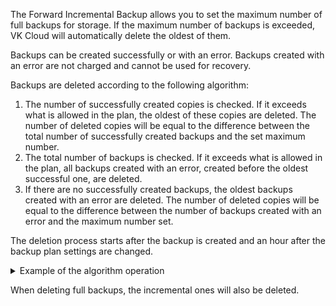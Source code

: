 The Forward Incremental Backup allows you to set the maximum number of full backups for storage. If the maximum number of backups is exceeded, VK Cloud will automatically delete the oldest of them.

<info>

Backups can be created successfully or with an error. Backups created with an error are not charged and cannot be used for recovery.

</info>

Backups are deleted according to the following algorithm:

1. The number of successfully created copies is checked. If it exceeds what is allowed in the plan, the oldest of these copies are deleted. The number of deleted copies will be equal to the difference between the total number of successfully created backups and the set maximum number.
2. The total number of backups is checked. If it exceeds what is allowed in the plan, all backups created with an error, created before the oldest successful one, are deleted.
3. If there are no successfully created backups, the oldest backups created with an error are deleted. The number of deleted copies will be equal to the difference between the number of backups created with an error and the maximum number set.

The deletion process starts after the backup is created and an hour after the backup plan settings are changed.

<details>
    <summary>Example of the algorithm operation</summary>

The parameter **Max. number of full backups** is set to: `2`.

According to the backup plan, backups are created:

- **Copy 1**, created with an error.<br>
The number of successfully created copies: 0, does not exceed the maximum.<br>
The total number of backups: 1, does not exceed the maximum.
- **Copy 2**, created successfully.<br>
The number of successfully created copies: 1, does not exceed the maximum.<br>
Total number of backups: 2, does not exceed the maximum.
- **Copy 3**, created successfully.<br>
The number of successfully created copies: 2, does not exceed the maximum.<br>
Total number of backups: 3, exceeds the maximum. There are copies created with an error earlier than the oldest successfully created copy. The **Copy 1** will be deleted.
- **Copy 4**, created with an error.<br>
The number of successfully created copies: 2, does not exceed the maximum.<br>
Total number of backups: 3, exceeds the maximum. There are no copies created with an error earlier than the oldest successfully created copy. Backups will not be deleted.
- **Copy 5**, created with an error.<br>
The number of successfully created copies: 2, does not exceed the maximum.<br>
Total number of backups: 4, exceeds the maximum. There are no copies created with an error earlier than the oldest successfully created copy. Backups will not be deleted.
- **Copy 6**, created successfully.<br>
Number of successfully created copies: 3, exceeds the maximum. The **Copy 2** will be deleted.<br>
Total number of backups: 5, exceeds the maximum. There are no copies created with an error earlier than the oldest successfully created copy. Backups created with an error will not be deleted.

Backups will remain:

- **Copy 3**, created successfully.
- **Copy 4**, created with an error.
- **Copy 5**, created with an error.
- **Copy 6**, created successfully.

</details>

<err>

When deleting full backups, the incremental ones will also be deleted.

</err>
